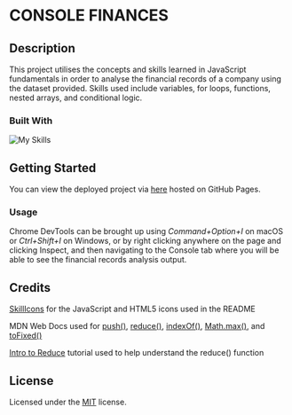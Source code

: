# CONSOLE FINANCES

## Description

This project utilises the concepts and skills learned in JavaScript fundamentals in order to analyse the financial records of a company using the dataset provided. Skills used include variables, for loops, functions, nested arrays, and conditional logic.

### Built With

![My Skills](https://skillicons.dev/icons?i=js,html)

## Getting Started

You can view the deployed project via [here](https://skechekar.github.io/console-finances) hosted on GitHub Pages. 

### Usage

Chrome DevTools can be brought up using *Command+Option+I* on macOS or *Ctrl+Shift+I* on Windows, or by right clicking anywhere on the page and clicking Inspect, and then navigating to the Console tab where you will be able to see the financial records analysis output.

## Credits

[SkillIcons](https://skillicons.dev/) for the JavaScript and HTML5 icons used in the README

MDN Web Docs used for [push()](https://developer.mozilla.org/en-US/docs/Web/JavaScript/Reference/Global_Objects/Array/push), [reduce()](https://developer.mozilla.org/en-US/docs/Web/JavaScript/Reference/Global_Objects/Array/reduce), [indexOf()](https://developer.mozilla.org/en-US/docs/Web/JavaScript/Reference/Global_Objects/Array/indexOf),  [Math.max()](https://developer.mozilla.org/en-US/docs/Web/JavaScript/Reference/Global_Objects/Math/max), and [toFixed()](https://developer.mozilla.org/en-US/docs/Web/JavaScript/Reference/Global_Objects/Number/toFixed)

[Intro to Reduce](https://www.youtube.com/watch?v=XKD0aIA3-yM&list=PLo63gcFIe8o0nnhu0F-PpsTc8nkhNe9yu) tutorial used to help understand the reduce() function

## License

Licensed under the [MIT](/LICENSE) license.
